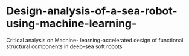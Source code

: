 # Design-analysis-of-a-sea-robot-using-machine-learning-
 Critical analysis on Machine- learning-accelerated design of functional structural components in deep-sea soft robots
